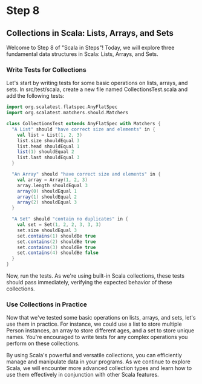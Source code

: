 # Step 8
## Collections in Scala: Lists, Arrays, and Sets
Welcome to Step 8 of "Scala in Steps"! Today, we will explore three fundamental data structures in Scala: Lists, Arrays, and Sets.
### Write Tests for Collections
Let's start by writing tests for some basic operations on lists, arrays, and sets. In src/test/scala, create a new file named CollectionsTest.scala and add the following tests:
```scala
import org.scalatest.flatspec.AnyFlatSpec
import org.scalatest.matchers.should.Matchers

class CollectionsTest extends AnyFlatSpec with Matchers {
  "A List" should "have correct size and elements" in {
    val list = List(1, 2, 3)
    list.size shouldEqual 3
    list.head shouldEqual 1
    list(1) shouldEqual 2
    list.last shouldEqual 3
  }

  "An Array" should "have correct size and elements" in {
    val array = Array(1, 2, 3)
    array.length shouldEqual 3
    array(0) shouldEqual 1
    array(1) shouldEqual 2
    array(2) shouldEqual 3
  }

  "A Set" should "contain no duplicates" in {
    val set = Set(1, 2, 2, 3, 3, 3)
    set.size shouldEqual 3
    set.contains(1) shouldBe true
    set.contains(2) shouldBe true
    set.contains(3) shouldBe true
    set.contains(4) shouldBe false
  }
}
```
Now, run the tests. As we're using built-in Scala collections, these tests should pass immediately, verifying the expected behavior of these collections.
### Use Collections in Practice
Now that we've tested some basic operations on lists, arrays, and sets, let's use them in practice. For instance, we could use a list to store multiple Person instances, an array to store different ages, and a set to store unique names.
You're encouraged to write tests for any complex operations you perform on these collections.


By using Scala's powerful and versatile collections, you can efficiently manage and manipulate data in your programs. As we continue to explore Scala, we will encounter more advanced collection types and learn how to use them effectively in conjunction with other Scala features.